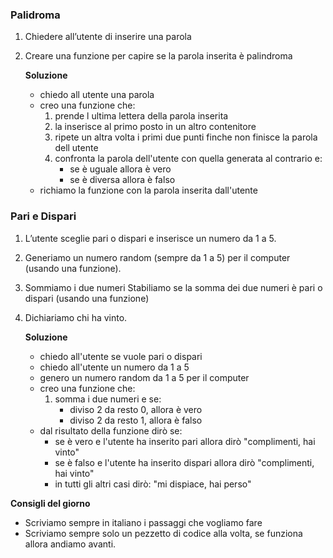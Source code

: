 ### Palidroma
1. Chiedere all’utente di inserire una parola
2. Creare una funzione per capire se la parola inserita è palindroma

    **Soluzione**
    - chiedo all utente una parola
    - creo una funzione che:
        1. prende l ultima lettera della parola inserita
        2. la inserisce al primo posto in un altro contenitore
        3. ripete un altra volta i primi due punti finche non finisce la parola dell utente
        4. confronta la parola dell'utente con quella generata al contrario e:
            - se è uguale allora è vero
            - se è diversa allora è falso
    - richiamo la funzione con la parola inserita dall'utente


### Pari e Dispari
1. L’utente sceglie pari o dispari e inserisce un numero da 1 a 5.
2. Generiamo un numero random (sempre da 1 a 5) per il computer (usando una funzione).
3. Sommiamo i due numeri Stabiliamo se la somma dei due numeri è pari o dispari (usando una funzione)
4. Dichiariamo chi ha vinto.

    **Soluzione**
    - chiedo all'utente se vuole pari o dispari
    - chiedo all'utente un numero da 1 a 5
    - genero un numero random da 1 a 5 per il computer
    - creo una funzione che:
        1. somma i due numeri e se:
            - diviso 2 da resto 0, allora è vero
            - diviso 2 da resto 1, allora è falso
    - dal risultato della funzione dirò se:
        - se è vero e l'utente ha inserito pari allora dirò "complimenti, hai vinto"
        - se è falso e l'utente ha inserito dispari allora dirò "complimenti, hai vinto"
        - in tutti gli altri casi dirò: "mi dispiace, hai perso"


**Consigli del giorno**
- Scriviamo sempre in italiano i passaggi che vogliamo fare
- Scriviamo sempre solo un pezzetto di codice alla volta, se funziona allora andiamo avanti.